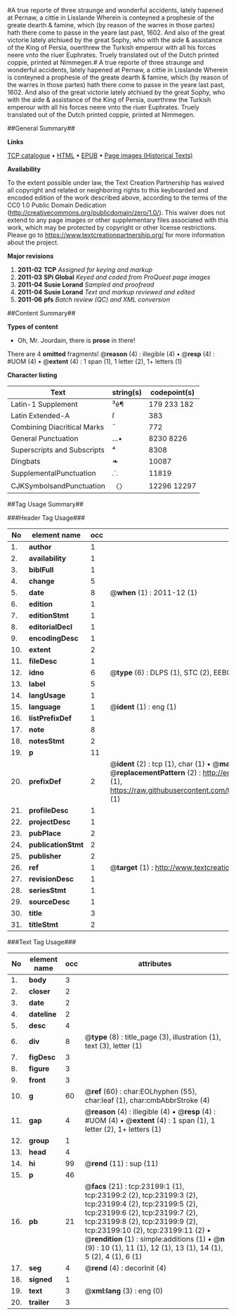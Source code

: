 #A true reporte of three straunge and wonderful accidents, lately hapened at Pernaw, a cittie in Lisslande Wherein is conteyned a prophesie of the greate dearth & famine, which (by reason of the warres in those partes) hath there come to passe in the yeare last past, 1602. And also of the great victorie lately atchiued by the great Sophy, who with the aide & assistance of the King of Persia, ouerthrew the Turkish emperour with all his forces neere vnto the riuer Euphrates. Truely translated out of the Dutch printed coppie, printed at Nimmegen.#
A true reporte of three straunge and wonderful accidents, lately hapened at Pernaw, a cittie in Lisslande Wherein is conteyned a prophesie of the greate dearth & famine, which (by reason of the warres in those partes) hath there come to passe in the yeare last past, 1602. And also of the great victorie lately atchiued by the great Sophy, who with the aide & assistance of the King of Persia, ouerthrew the Turkish emperour with all his forces neere vnto the riuer Euphrates. Truely translated out of the Dutch printed coppie, printed at Nimmegen.

##General Summary##

**Links**

[TCP catalogue](http://www.ota.ox.ac.uk/tcp/)  • 
[HTML](http://tei.it.ox.ac.uk/tcp/Texts-HTML/free/A09/A09479.html)  • 
[EPUB](http://tei.it.ox.ac.uk/tcp/Texts-EPUB/free/A09/A09479.epub) • 
[Page images (Historical Texts)](https://historicaltexts.jisc.ac.uk/eebo-99857458e)

**Availability**

To the extent possible under law, the Text Creation Partnership has waived all copyright and related or neighboring rights to this keyboarded and encoded edition of the work described above, according to the terms of the CC0 1.0 Public Domain Dedication (http://creativecommons.org/publicdomain/zero/1.0/). This waiver does not extend to any page images or other supplementary files associated with this work, which may be protected by copyright or other license restrictions. Please go to https://www.textcreationpartnership.org/ for more information about the project.

**Major revisions**

1. __2011-02__ __TCP__ *Assigned for keying and markup*
1. __2011-03__ __SPi Global__ *Keyed and coded from ProQuest page images*
1. __2011-04__ __Susie Lorand__ *Sampled and proofread*
1. __2011-04__ __Susie Lorand__ *Text and markup reviewed and edited*
1. __2011-06__ __pfs__ *Batch review (QC) and XML conversion*

##Content Summary##

**Types of content**

  * Oh, Mr. Jourdain, there is **prose** in there!

There are 4 **omitted** fragments! 
 @__reason__ (4) : illegible (4)  •  @__resp__ (4) : #UOM (4)  •  @__extent__ (4) : 1 span (1), 1 letter (2), 1+ letters (1)

**Character listing**


|Text|string(s)|codepoint(s)|
|---|---|---|
|Latin-1 Supplement|³é¶|179 233 182|
|Latin Extended-A|ſ|383|
|Combining             Diacritical Marks|̄|772|
|General Punctuation|…•|8230 8226|
|Superscripts             and Subscripts|⁴|8308|
|Dingbats|❧|10087|
|SupplementalPunctuation|⸫|11819|
|CJKSymbolsandPunctuation|〈〉|12296 12297|

##Tag Usage Summary##

###Header Tag Usage###

|No|element name|occ|attributes|
|---|---|---|---|
|1.|__author__|1||
|2.|__availability__|1||
|3.|__biblFull__|1||
|4.|__change__|5||
|5.|__date__|8| @__when__ (1) : 2011-12 (1)|
|6.|__edition__|1||
|7.|__editionStmt__|1||
|8.|__editorialDecl__|1||
|9.|__encodingDesc__|1||
|10.|__extent__|2||
|11.|__fileDesc__|1||
|12.|__idno__|6| @__type__ (6) : DLPS (1), STC (2), EEBO-CITATION (1), PROQUEST (1), VID (1)|
|13.|__label__|5||
|14.|__langUsage__|1||
|15.|__language__|1| @__ident__ (1) : eng (1)|
|16.|__listPrefixDef__|1||
|17.|__note__|8||
|18.|__notesStmt__|2||
|19.|__p__|11||
|20.|__prefixDef__|2| @__ident__ (2) : tcp (1), char (1)  •  @__matchPattern__ (2) : ([0-9\-]+):([0-9IVX]+) (1), (.+) (1)  •  @__replacementPattern__ (2) : http://eebo.chadwyck.com/downloadtiff?vid=$1&page=$2 (1), https://raw.githubusercontent.com/textcreationpartnership/Texts/master/tcpchars.xml#$1 (1)|
|21.|__profileDesc__|1||
|22.|__projectDesc__|1||
|23.|__pubPlace__|2||
|24.|__publicationStmt__|2||
|25.|__publisher__|2||
|26.|__ref__|1| @__target__ (1) : http://www.textcreationpartnership.org/docs/. (1)|
|27.|__revisionDesc__|1||
|28.|__seriesStmt__|1||
|29.|__sourceDesc__|1||
|30.|__title__|3||
|31.|__titleStmt__|2||


###Text Tag Usage###

|No|element name|occ|attributes|
|---|---|---|---|
|1.|__body__|3||
|2.|__closer__|2||
|3.|__date__|2||
|4.|__dateline__|2||
|5.|__desc__|4||
|6.|__div__|8| @__type__ (8) : title_page (3), illustration (1), text (3), letter (1)|
|7.|__figDesc__|3||
|8.|__figure__|3||
|9.|__front__|3||
|10.|__g__|60| @__ref__ (60) : char:EOLhyphen (55), char:leaf (1), char:cmbAbbrStroke (4)|
|11.|__gap__|4| @__reason__ (4) : illegible (4)  •  @__resp__ (4) : #UOM (4)  •  @__extent__ (4) : 1 span (1), 1 letter (2), 1+ letters (1)|
|12.|__group__|1||
|13.|__head__|4||
|14.|__hi__|99| @__rend__ (11) : sup (11)|
|15.|__p__|46||
|16.|__pb__|21| @__facs__ (21) : tcp:23199:1 (1), tcp:23199:2 (2), tcp:23199:3 (2), tcp:23199:4 (2), tcp:23199:5 (2), tcp:23199:6 (2), tcp:23199:7 (2), tcp:23199:8 (2), tcp:23199:9 (2), tcp:23199:10 (2), tcp:23199:11 (2)  •  @__rendition__ (1) : simple:additions (1)  •  @__n__ (9) : 10 (1), 11 (1), 12 (1), 13 (1), 14 (1), 5 (2), 4 (1), 6 (1)|
|17.|__seg__|4| @__rend__ (4) : decorInit (4)|
|18.|__signed__|1||
|19.|__text__|3| @__xml:lang__ (3) : eng (0)|
|20.|__trailer__|3||
